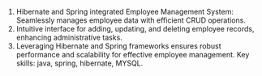 1. Hibernate and Spring integrated Employee Management System: 
Seamlessly manages employee data with efficient CRUD operations.
2. Intuitive interface for adding, updating, and deleting employee records, 
enhancing administrative tasks.
3. Leveraging Hibernate and Spring frameworks ensures robust performance 
and scalability for effective employee management.
Key skills: java, spring, hibernate, MYSQL.
